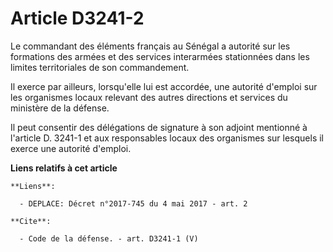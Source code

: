 # Article D3241-2

Le commandant des éléments français au Sénégal a autorité sur les formations des armées et des services interarmées
stationnées dans les limites territoriales de son commandement. 

Il exerce par ailleurs, lorsqu'elle lui est accordée, une autorité d'emploi sur les organismes locaux relevant des autres
directions et services du ministère de la défense. 

Il peut consentir des délégations de signature à son adjoint mentionné à l'article D. 3241-1 et aux responsables locaux des
organismes sur lesquels il exerce une autorité d'emploi.

**Liens relatifs à cet article**

	**Liens**:

	  - DEPLACE: Décret n°2017-745 du 4 mai 2017 - art. 2

	**Cite**:

	  - Code de la défense. - art. D3241-1 (V)

